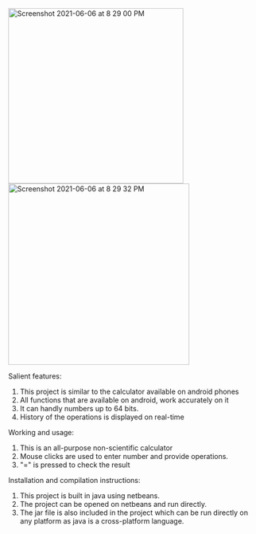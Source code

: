 <img width="352" alt="Screenshot 2021-06-06 at 8 29 00 PM" src="https://user-images.githubusercontent.com/55408562/120930889-a2cde380-c708-11eb-8487-a0249ec51618.png">
<img width="364" alt="Screenshot 2021-06-06 at 8 29 32 PM" src="https://user-images.githubusercontent.com/55408562/120930892-a5c8d400-c708-11eb-8efa-65da704c0e86.png">

Salient features:
1) This project is similar to the calculator available on android phones
2) All functions that are available on android, work accurately on it
3) It can handly numbers up to 64 bits.
4) History of the operations is displayed on real-time

Working and usage:
1) This is an all-purpose non-scientific calculator
2) Mouse clicks are used to enter number and provide operations.
3) "=" is pressed to check the result

Installation and compilation instructions:
1) This project is built in java using netbeans.
2) The project can be opened on netbeans and run directly. 
3) The jar file is also included in the project which can be run directly on any platform as java is a cross-platform language.

